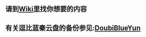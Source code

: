 ## 请到[Wiki](https://github.com/handsomego/DoubiUpdate/wiki)里找你想要的内容
## 有关逗比蓝秦云盘的备份参见:[DoubiBlueYun](https://github.com/handsomego/doubiBlueYun/)
